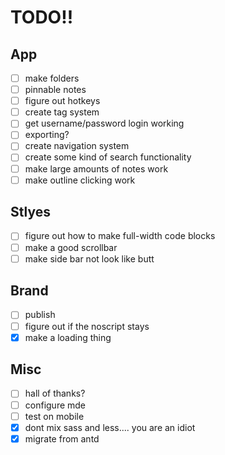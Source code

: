 # TODO!!

## App

- [ ] make folders
- [ ] pinnable notes
- [ ] figure out hotkeys
- [ ] create tag system
- [ ] get username/password login working
- [ ] exporting?
- [ ] create navigation system
- [ ] create some kind of search functionality
- [ ] make large amounts of notes work
- [ ] make outline clicking work

## Stlyes

- [ ] figure out how to make full-width code blocks
- [ ] make a good scrollbar
- [ ] make side bar not look like butt

## Brand

- [ ] publish
- [ ] figure out if the noscript stays
- [x] make a loading thing

## Misc

- [ ] hall of thanks?
- [ ] configure mde
- [ ] test on mobile
- [x] dont mix sass and less.... you are an idiot
- [x] migrate from antd
